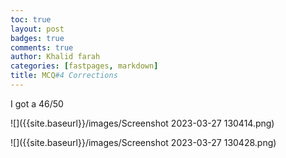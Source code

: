 ```yaml
---
toc: true
layout: post
badges: true
comments: true
author: Khalid farah
categories: [fastpages, markdown]
title: MCQ#4 Corrections
---
```

 
I got a 46/50

![]({{site.baseurl}}/images/Screenshot 2023-03-27 130414.png)

![]({{site.baseurl}}/images/Screenshot 2023-03-27 130428.png)

